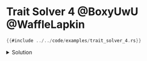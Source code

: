  # Trait Solver 4 @BoxyUwU @WaffleLapkin
 
 ```rust
 {{#include ../../code/examples/trait_solver_4.rs}}
 ```
 
 <details>
 <summary>Solution</summary>
 
```
{{#include ../../code/examples/stderr/trait_solver_4.stderr}}
```

The `impl`s are turned into generic parameters on the function (`O` for the outer `impl A`, `I` for the inner `impl B`).

```rust
fn f<O, I>(_: O)
where
    O: for<'a> A<'a, Assoc = I>,
    I: B + 'a,
{}
```

When looked at like this, it can be seen that the `'a` in `I: B + 'a` doesn't actually exist.
It is supposed to come from the `O: for<'a>` bound, but that's a separate bound.
So the `I` bound cannot name `'a`, which is why this does not compile.

This is why nested argument-position-impl-trait can sometimes inhibit confusing behavior.
 
</details>
 